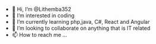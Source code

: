 - 👋 Hi, I’m @Lithemba352
- 👀 I’m interested in coding
- 🌱 I’m currently learning php,java, C#, React and Angular
- 💞️ I’m looking to collaborate on anything that is IT related
- 📫 How to reach me ...

<!---
Lithemba352/Lithemba352 is a ✨ special ✨ repository because its `README.md` (this file) appears on your GitHub profile.
You can click the Preview link to take a look at your changes.
--->
